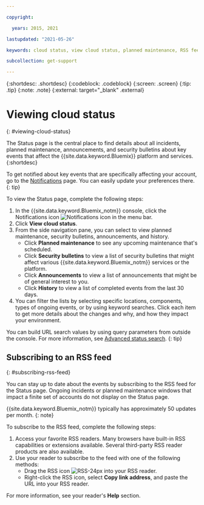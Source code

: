 ```yaml
---

copyright:

  years: 2015, 2021

lastupdated: "2021-05-26"

keywords: cloud status, view cloud status, planned maintenance, RSS feed, unfied notifications, iaas notifications, classic infrastructure notifications

subcollection: get-support

---
```


{:shortdesc: .shortdesc}
{:codeblock: .codeblock}
{:screen: .screen}
{:tip: .tip}
{:note: .note}
{:external: target="_blank" .external}

# Viewing cloud status
{: #viewing-cloud-status}

The Status page is the central place to find details about all incidents, planned maintenance, announcements, and security bulletins about key events that affect the {{site.data.keyword.Bluemix}} platform and services.
{:shortdesc}

To get notified about key events that are specifically affecting your account, go to the [Notifications](https://{DomainName}/user/notifications) page. You can easily update your preferences there.
{: tip}

To view the Status page, complete the following steps:

1. In the {{site.data.keyword.Bluemix_notm}} console, click the Notifications icon ![Notifications icon](../icons/Notification.svg) in the menu bar.
1. Click **View cloud status**.
1. From the side navigation pane, you can select to view planned maintenance, security bulletins, announcements, and history.
    * Click **Planned maintenance** to see any upcoming maintenance that's scheduled. 
    * Click **Security bulletins** to view a list of security bulletins that might affect various {{site.data.keyword.Bluemix_notm}} services or the platform.
    * Click **Announcements** to view a list of announcements that might be of general interest to you. 
    * Click **History** to view a list of completed events from the last 30 days. 
1. You can filter the lists by selecting specific locations, components, types of ongoing events, or by using keyword searches. Click each item to get more details about the changes and why, and how they impact your environment.

  You can build URL search values by using query parameters from outside the console. For more information, see [Advanced status search](/docs/get-support?topic=get-support-adv-search).
  {: tip}

## Subscribing to an RSS feed
{: #subscribing-rss-feed}

You can stay up to date about the events by subscribing to the RSS feed for the Status page. Ongoing incidents or planned maintenance windows that impact a finite set of accounts do not display on the Status page. 

{{site.data.keyword.Bluemix_notm}} typically has approximately 50 updates per month.
{: note}

To subscribe to the RSS feed, complete the following steps:

1. Access your favorite RSS readers. Many browsers have built-in RSS capabilities or extensions available. Several third-party RSS reader products are also available. 
1. Use your reader to subscribe to the feed with one of the following methods:
    * Drag the RSS icon ![RSS-24px](../icons/RSS-24px.svg) into your RSS reader.
    * Right-click the RSS icon, select **Copy link address**, and paste the URL into your RSS reader.

For more information, see your reader's **Help** section.

